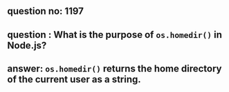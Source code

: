 
      
## question no: 1197

## question : What is the purpose of `os.homedir()` in Node.js?

## answer: `os.homedir()` returns the home directory of the current user as a string.
      